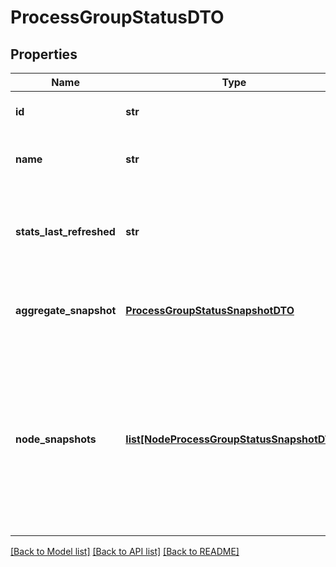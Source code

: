 # ProcessGroupStatusDTO

## Properties
Name | Type | Description | Notes
------------ | ------------- | ------------- | -------------
**id** | **str** | The ID of the Process Group | [optional] 
**name** | **str** | The name of the Process Group | [optional] 
**stats_last_refreshed** | **str** | The time the status for the process group was last refreshed. | [optional] 
**aggregate_snapshot** | [**ProcessGroupStatusSnapshotDTO**](ProcessGroupStatusSnapshotDTO.md) | The aggregate status of all nodes in the cluster | [optional] 
**node_snapshots** | [**list[NodeProcessGroupStatusSnapshotDTO]**](NodeProcessGroupStatusSnapshotDTO.md) | The status reported by each node in the cluster. If the NiFi instance is a standalone instance, rather than a clustered instance, this value may be null. | [optional] 

[[Back to Model list]](../nifiDocs.md#documentation-for-models) [[Back to API list]](../nifiDocs.md#documentation-for-api-endpoints) [[Back to README]](../nifiDocs.md)



